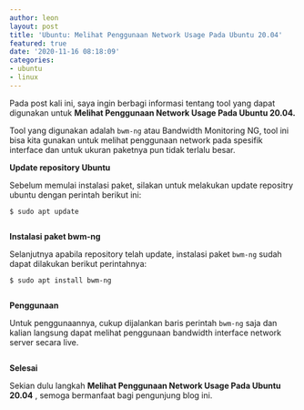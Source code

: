 ```yaml
---
author: leon
layout: post
title: 'Ubuntu: Melihat Penggunaan Network Usage Pada Ubuntu 20.04'
featured: true
date: '2020-11-16 08:18:09'
categories:
- ubuntu
- linux
---
```


Pada post kali ini, saya ingin berbagi informasi tentang tool yang dapat digunakan untuk **Melihat Penggunaan Network Usage Pada Ubuntu 20.04.**

Tool yang digunakan adalah `bwm-ng` atau Bandwidth Monitoring NG, tool ini bisa kita gunakan untuk melihat penggunaan network pada spesifik interface dan untuk ukuran paketnya pun tidak terlalu besar.

**Update repository Ubuntu**

Sebelum memulai instalasi paket, silakan untuk melakukan update repositry ubuntu dengan perintah berikut ini:

<!--kg-card-begin: markdown-->

    $ sudo apt update

<!--kg-card-end: markdown--><figure class="kg-card kg-image-card"><img src="/content/images/2020/11/image-21.png" class="kg-image" alt></figure>

**Instalasi paket bwm-ng**

Selanjutnya apabila repository telah update, instalasi paket `bwm-ng` sudah dapat dilakukan berikut perintahnya:

<!--kg-card-begin: markdown-->

    $ sudo apt install bwm-ng

<!--kg-card-end: markdown--><figure class="kg-card kg-image-card"><img src="/content/images/2020/11/image-22.png" class="kg-image" alt srcset="/content/images/size/w600/2020/11/image-22.png 600w, /content/images/2020/11/image-22.png 654w"></figure>

**Penggunaan**

Untuk penggunaannya, cukup dijalankan baris perintah `bwm-ng` saja dan kalian langsung dapat melihat penggunaan bandwidth interface network server secara live.

<figure class="kg-card kg-image-card"><img src="/content/images/2020/11/image-23.png" class="kg-image" alt srcset="/content/images/size/w600/2020/11/image-23.png 600w, /content/images/2020/11/image-23.png 630w"></figure>

**Selesai**

Sekian dulu langkah **Melihat Penggunaan Network Usage Pada Ubuntu 20.04** , semoga bermanfaat bagi pengunjung blog ini.

